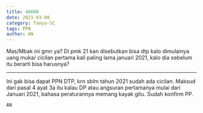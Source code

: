 ```yaml
---
title: 46600
date: 2021-03-08
category: Tanya-SC
tags: PPN
author: AN
---
```


Mas/Mbak ini gmn ya? Di pmk 21 kan disebutkan bisa dtp kalo dimulainya uang muka/ cicilan pertama kali paling lama januari 2021, kalo dia sebelum itu berarti bisa harusnya?

---

Ini gak bisa dapat PPN DTP, krn sblm tahun 2021 sudah ada cicilan. Maksud dari pasal 4 ayat 3a itu kalau DP atau angsuran pertamanya mulai dari Januari 2021, bahasa peraturannya memang kayak gitu. Sudah konfirm PP.

`AN`
